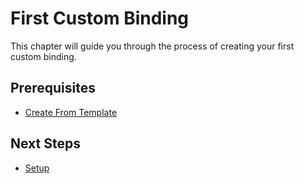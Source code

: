 # First Custom Binding

This chapter will guide you through the process of creating your first custom binding.

## Prerequisites

- [Create From Template](../getting-started/create-from-template.md)

## Next Steps

- [Setup](./setup.md)

